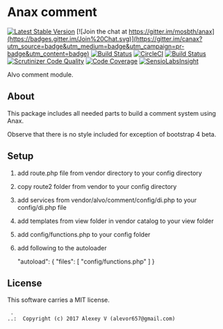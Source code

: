 Anax comment
==================================

[![Latest Stable Version](https://poser.pugx.org/anax/comment/v/stable)](https://packagist.org/packages/anax/comment)
[![Join the chat at https://gitter.im/mosbth/anax](https://badges.gitter.im/Join%20Chat.svg)](https://gitter.im/canax?utm_source=badge&utm_medium=badge&utm_campaign=pr-badge&utm_content=badge)
[![Build Status](https://travis-ci.org/canax/comment.svg?branch=master)](https://travis-ci.org/canax/comment)
[![CircleCI](https://circleci.com/gh/canax/comment.svg?style=svg)](https://circleci.com/gh/canax/comment)
[![Build Status](https://scrutinizer-ci.com/g/canax/comment/badges/build.png?b=master)](https://scrutinizer-ci.com/g/canax/comment/build-status/master)
[![Scrutinizer Code Quality](https://scrutinizer-ci.com/g/canax/comment/badges/quality-score.png?b=master)](https://scrutinizer-ci.com/g/canax/comment/?branch=master)
[![Code Coverage](https://scrutinizer-ci.com/g/canax/comment/badges/coverage.png?b=master)](https://scrutinizer-ci.com/g/canax/comment/?branch=master)
[![SensioLabsInsight](https://insight.sensiolabs.com/projects/d831fd4c-b7c6-4ff0-9a83-102440af8929/mini.png)](https://insight.sensiolabs.com/projects/d831fd4c-b7c6-4ff0-9a83-102440af8929)

Alvo comment module.



About
------------------

This package includes all needed parts to build a comment system using Anax.

Observe that there is no style included for exception of bootstrap 4 beta.



Setup
------------------

1. add route.php file from vendor directory to your config directory
2. copy route2 folder from vendor to your config directory
3. add services from vendor/alvo/comment/config/di.php to your config/di.php file
4. add templates from view folder in vendor catalog to your view folder
5. add config/functions.php to your config folder
6. add following to the autoloader

    "autoload": {
        "files": [
            "config/functions.php"
        ]
    }


License
------------------

This software carries a MIT license.



```
 .  
..:  Copyright (c) 2017 Alexey V (alevor657@gmail.com)
```
